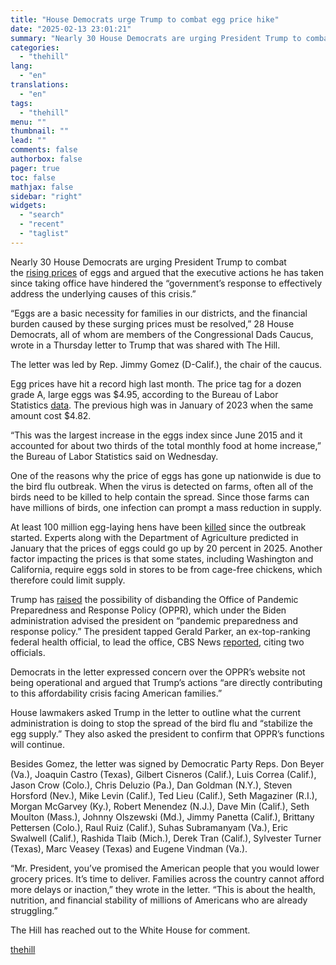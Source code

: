 ```yaml
---
title: "House Democrats urge Trump to combat egg price hike"
date: "2025-02-13 23:01:21"
summary: "Nearly 30 House Democrats are urging President Trump to combat the rising prices of eggs and argued that the executive actions he has taken since taking office have hindered the “government’s response to effectively address the underlying causes of this crisis.” “Eggs are a basic necessity for families in our..."
categories:
  - "thehill"
lang:
  - "en"
translations:
  - "en"
tags:
  - "thehill"
menu: ""
thumbnail: ""
lead: ""
comments: false
authorbox: false
pager: true
toc: false
mathjax: false
sidebar: "right"
widgets:
  - "search"
  - "recent"
  - "taglist"
---
```


Nearly 30 House Democrats are urging President Trump to combat the [rising prices](https://thehill.com/business/5052330-bird-flu-egg-prices-rise/) of eggs and argued that the executive actions he has taken since taking office have hindered the “government’s response to effectively address the underlying causes of this crisis.”

“Eggs are a basic necessity for families in our districts, and the financial burden caused by these surging prices must be resolved,” 28 House Democrats, all of whom are members of the Congressional Dads Caucus, wrote in a Thursday letter to Trump that was shared with The Hill.

The letter was led by Rep. Jimmy Gomez (D-Calif.), the chair of the caucus.

Egg prices have hit a record high last month. The price tag for a dozen grade A, large eggs was $4.95, according to the Bureau of Labor Statistics [data](https://thehill.com/business/5141520-egg-prices-hit-record-per-dozen-january/). The previous high was in January of 2023 when the same amount cost $4.82.

“This was the largest increase in the eggs index since June 2015 and it accounted for about two thirds of the total monthly food at home increase,” the Bureau of Labor Statistics said on Wednesday.

One of the reasons why the price of eggs has gone up nationwide is due to the bird flu outbreak. When the virus is detected on farms, often all of the birds need to be killed to help contain the spread. Since those farms can have millions of birds, one infection can prompt a mass reduction in supply.

At least 100 million egg-laying hens have been [killed](https://thehill.com/homenews/nexstar_media_wire/5092350-eggs-are-about-to-get-even-more-expensive-expert-says-heres-how-much/) since the outbreak started. Experts along with the Department of Agriculture predicted in January that the prices of eggs could go up by 20 percent in 2025. Another factor impacting the prices is that some states, including Washington and California, require eggs sold in stores to be from cage-free chickens, which therefore could limit supply.

Trump has [raised](https://time.com/6972973/biden-trump-bird-flu-covid/) the possibility of disbanding the Office of Pandemic Preparedness and Response Policy (OPPR), which under the Biden administration advised the president on “pandemic preparedness and response policy.” The president tapped Gerald Parker, an ex-top-ranking federal health official, to lead the office, CBS News [reported](https://www.cbsnews.com/news/trump-head-pandemic-office-gerald-parker/), citing two officials.

Democrats in the letter expressed concern over the OPPR’s website not being operational and argued that Trump’s actions “are directly contributing to this affordability crisis facing American families.”

House lawmakers asked Trump in the letter to outline what the current administration is doing to stop the spread of the bird flu and “stabilize the egg supply.” They also asked the president to confirm that OPPR’s functions will continue.

Besides Gomez, the letter was signed by Democratic Party Reps. Don Beyer (Va.), Joaquin Castro (Texas), Gilbert Cisneros (Calif.), Luis Correa (Calif.), Jason Crow (Colo.), Chris Deluzio (Pa.), Dan Goldman (N.Y.), Steven Horsford (Nev.), Mike Levin (Calif.), Ted Lieu (Calif.), Seth Magaziner (R.I.), Morgan McGarvey (Ky.), Robert Menendez (N.J.), Dave Min (Calif.), Seth Moulton (Mass.), Johnny Olszewski (Md.), Jimmy Panetta (Calif.), Brittany Pettersen (Colo.), Raul Ruiz (Calif.), Suhas Subramanyam (Va.), Eric Swalwell (Calif.), Rashida Tlaib (Mich.), Derek Tran (Calif.), Sylvester Turner (Texas), Marc Veasey (Texas) and Eugene Vindman (Va.).

“Mr. President, you’ve promised the American people that you would lower grocery prices. It’s time to deliver. Families across the country cannot afford more delays or inaction,” they wrote in the letter. “This is about the health, nutrition, and financial stability of millions of Americans who are already struggling.”

The Hill has reached out to the White House for comment.

[thehill](https://thehill.com/homenews/house/5141967-house-democrats-urge-trump-to-combat-egg-price-hike/)
